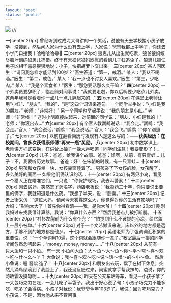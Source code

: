 ```yaml
---
layout: 'post'
status: 'public'
---
```

![](https://inz.oss-cn-beijing.aliyuncs.com/Images/Pixabay/beach-3121393.png)
/// <audio src="https://inz.oss-cn-beijing.aliyuncs.com/Audios/128kbit/%E6%98%9F%E6%98%9F%E5%9C%A8%E5%94%B1%E6%AD%8C%EF%BC%88%E7%BA%AF%E9%9F%B3%E4%B9%90%EF%BC%89%20-%20CMJ.mp3" autoplay loop></audio>
<audio src="https://pan.besunny.life/%E7%B4%A0%E6%9D%90/Audios/128kbit/%E6%98%9F%E6%98%9F%E5%9C%A8%E5%94%B1%E6%AD%8C%EF%BC%88%E7%BA%AF%E9%9F%B3%E4%B9%90%EF%BC%89%20-%20CMJ.mp3" autoplay loop></audio>

**一**[center 20px]
曾经听到过成龙大哥讲的一个笑话，说他有天去学校接小房子放学，没接到，然后问人家为什么没有去上学，人家说：爸爸我都上中学了，你还去小学门口接我！哈哈哈哈😂🤒️
**二**[center 20px]
狼崽儿从出生就吃素，狼爸狼妈绞尽脑汁训练狼崽儿捕猎。终于有天狼爸狼妈欣慰的看到儿子狂追兔子。狼崽儿抓住兔子凶相毕露恶狠狠地说：小子，快把胡萝卜交出来。
**三**[center 20px]
某人问医生：“请问我怎样才能活到100岁？”医生答道：“第一，戒酒。” 某人：“我从不喝酒。”医生：“第二，戒色。” 某人：“我一点也不讨女人喜欢。”医生：“第三，少吃肉。” 某人：“我是个素食者！”医生：“那您要活那么久干嘛？”
**四**[center 20px]
一个外卖员要辞职了，临走前对同事说：“我就要走啦，你以后啊要少吃点儿外卖，这两年我可是看着你一点儿一点儿胖起来的…”
**五**[center 20px]
在课堂上老师让用“小红”、“朋友”、“我的”、“是”这四个词语来造句。一个同学举手说：“小红是我的朋友。” 老师：“非常好！” 
另一个同学也举起手说：“我的朋友是小红。” 老师：“非常棒！” 这时小明直接站起来，对前面的同学说：“朋友，小红是我的！” 老师：“你滚出去…”
**六**[center 20px]
有个官人教鹦鹉说话：“我会走。”鹦鹉：“我会走。”官人：“我会说话。”鹦鹉：“我会说话。”
官人：“我会飞。”鹦鹉：“你丫别逗了。”
**七**[center 20px]
以前在翻看简历时发现有人是这么写的：**——获奖经历：在校期间，曾多次获得康师傅“再来一瓶”奖励。**
**八**[center 20px]
初中数学课上，老师讲方程式变换，在讲台上袖子一挽大声喝道：同学们注意！我要变形了！…
**九**[center 20px]
儿子：爸爸，给我讲个故事。爸爸：好啊，从前，有只青蛙... 儿子：不，我要听历史故事。
爸爸：好！在宋朝的时候，有一只青蛙...
**十**[center 20px]
男孩和女孩坐一块，女孩靠窗睡着了。
男孩亲了下女孩的脸，女孩醒了，多么美好的画面～ 如果他们俩认识的话...
**十一**[center 20px]
有两只小鸟，看见一个猎人正在瞄准它们，一只说：“你保护现场，我去叫警察！”
**十二**[center 20px]
刚去买药，突然忘了药名字，药店老板说：“我卖药三十年，你只要说出要里的俩字，我就知道是什么药。“我想了半天，说：“胶囊。”
**十三**[center 20px]
记者上街采访：“这位大妈，请问今天雾霾这么大，你觉得对你的生活有影响吗？”
大妈：“影响太大了！首先你得看清——我，是你大爷！”
**十四**[center 20px]
刚刚我妈过来找我借计算器，我说：“你算什么东西？”然后我差点儿被打断腿。
**十五**[center 20px]
“衬衫左胸前为什么有个兜？”
“怕提到什么不该提的心凉，给它盖上一层小被单。”
**十六**[center 20px]
对于一个文艺懒汉来说，床以外的地方都是远方，手够不到的地方都是他乡。
**十七**[center 20px]
英语老师为了强调词汇积累的重要性，说：“一个单词用10遍，这个词就会跟随你一辈子。”教室最后一排的同学听闻忽然念叨起来：“money, money, money……”
**十八**[center 20px]
从前有一只大鱼和一只小鱼。
有一天 小鱼问大鱼：大～鱼～大～鱼～你～平～常～喜～欢～吃～什～么～丫？
大鱼说：我～喜～欢～吃～说～话～慢～的～小～鱼。
然后小鱼说：喔 酱紫 造了！
**十八**[center 20px]
和朋友出去玩，累了在树下休息。突然几滴鸟屎滴到了我脸上了，我还没反应过来，闺蜜就拿手帮我抹匀，边说，你的防晒霜没摸匀呢......
**十九**[center 20px]
昨天在公交车站等车，看见一小孩子拿了一大包巧克力在吃，一会儿吃了半袋子。我出于好心说了句：小孩子巧克力不能多吃，吃多了会得病。小孩子对我说：我爷爷今年103岁了。我说：因为吃巧克力？小孩说：不是，因为他从来不管闲事。